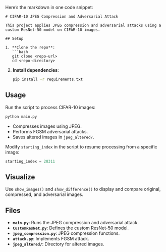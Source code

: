 Here’s the markdown in one code snippet:

```
# CIFAR-10 JPEG Compression and Adversarial Attack

This project applies JPEG compression and adversarial attacks using a custom ResNet-50 model on CIFAR-10 images.

## Setup

1. **Clone the repo**:
   ```bash
   git clone <repo-url>
   cd <repo-directory>
   ```

2. **Install dependencies**:
   ```bash
   pip install -r requirements.txt
   ```

## Usage

Run the script to process CIFAR-10 images:
```bash
python main.py
```

- Compresses images using JPEG.
- Performs FGSM adversarial attacks.
- Saves altered images in `jpeg_altered/`.

Modify `starting_index` in the script to resume processing from a specific image:
```python
starting_index = 28311
```

## Visualize

Use `show_images()` and `show_difference()` to display and compare original, compressed, and adversarial images.

## Files

- **`main.py`**: Runs the JPEG compression and adversarial attack.
- **`CustomResNet.py`**: Defines the custom ResNet-50 model.
- **`jpeg_compression.py`**: JPEG compression functions.
- **`attack.py`**: Implements FGSM attack.
- **`jpeg_altered/`**: Directory for altered images.

